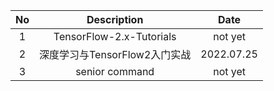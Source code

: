 | No |  Description  | Date |
|:--------:|:-------:|:-------:|
| 1 | TensorFlow-2.x-Tutorials  | not yet |
| 2 | 深度学习与TensorFlow2入门实战 | 2022.07.25 |
| 3 | senior command | not yet |

